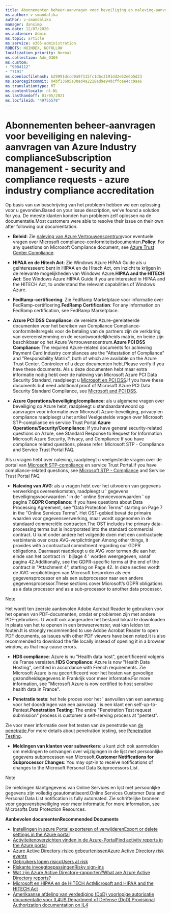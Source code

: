 ```yaml
---
title: Abonnementen beheer-aanvragen voor beveiliging en naleving-aanvragen van Azure Industry compliance
ms.author: v-smandalika
author: v-smandalika
manager: dansimp
ms.date: 12/07/2020
ms.audience: Admin
ms.topic: article
ms.service: o365-administration
ROBOTS: NOINDEX, NOFOLLOW
localization_priority: Normal
ms.collection: Adm_O365
ms.custom:
- "9004112"
- "7191"
ms.openlocfilehash: b29991dccd0a97115fc1dbc3191dd2e52e6b5d23
ms.sourcegitcommit: 04bf13605a30ad4a2218ad9e94dcffcee4cc9aa6
ms.translationtype: MT
ms.contentlocale: nl-NL
ms.lasthandoff: 01/05/2021
ms.locfileid: "49755578"
---
```

# <a name="subscription-management---security-and-compliance-requests---azure-industry-compliance-accreditation"></a><span data-ttu-id="f4b96-102">Abonnementen beheer-aanvragen voor beveiliging en naleving-aanvragen van Azure Industry compliance</span><span class="sxs-lookup"><span data-stu-id="f4b96-102">Subscription management - security and compliance requests - azure industry compliance accreditation</span></span>

<span data-ttu-id="f4b96-103">Op basis van uw beschrijving van het probleem hebben we een oplossing voor u gevonden.</span><span class="sxs-lookup"><span data-stu-id="f4b96-103">Based on your issue description, we’ve found a solution for you.</span></span> <span data-ttu-id="f4b96-104">De meeste klanten konden hun probleem zelf oplossen na de documentatie.</span><span class="sxs-lookup"><span data-stu-id="f4b96-104">Most customers were able to resolve their issue on their own after following our documentation.</span></span>

- <span data-ttu-id="f4b96-105">**Beleid**: Zie [naleving van Azure Vertrouwenscentrum](https://docs.microsoft.com/compliance/regulatory/offering-SOC)voor eventuele vragen over Microsoft compliance-conformiteitsdocumenten.</span><span class="sxs-lookup"><span data-stu-id="f4b96-105">**Policy**: For any questions on Microsoft Compliance document, see [Azure Trust Center Compliance](https://docs.microsoft.com/compliance/regulatory/offering-SOC).</span></span>

- <span data-ttu-id="f4b96-106">**HIPAA en de Hitech Act**: Zie Windows Azure HIPAA Guide als u geïnteresseerd bent in HIPAA en de Hitech Act, om inzicht te krijgen in de relevante mogelijkheden van Windows Azure.</span><span class="sxs-lookup"><span data-stu-id="f4b96-106">**HIPAA and the HITECH Act**: See Windows Azure HIPAA Guide if you are interested in HIPAA and the HITECH Act, to understand the relevant capabilities of Windows Azure.</span></span>

- <span data-ttu-id="f4b96-107">**FedRamp-certificering**: Zie FedRamp Marketplace voor informatie over FedRamp-certificering.</span><span class="sxs-lookup"><span data-stu-id="f4b96-107">**FedRamp Certification**: For any information on FedRamp certification, see FedRamp Marketplace.</span></span>

- <span data-ttu-id="f4b96-108">**Azure PCI DSS Compliance**: de vereiste Azure-gerelateerde documenten voor het bereiken van Compliance Compliance-conformiteitsregels voor de betaling van de partners zijn de verklaring van overeenstemming en de verantwoordelijkheids matrix, en beide zijn beschikbaar op het Azure Vertrouwenscentrum.</span><span class="sxs-lookup"><span data-stu-id="f4b96-108">**Azure PCI DSS Compliance**: The required Azure-related documents for achieving Payment Card Industry compliances are the "Attestation of Compliance" and "Responsibility Matrix", both of which are available on the Azure Trust Center.</span></span> <span data-ttu-id="f4b96-109">Controleer of u deze documenten hebt.</span><span class="sxs-lookup"><span data-stu-id="f4b96-109">Please verify if you have these documents.</span></span> <span data-ttu-id="f4b96-110">Als u deze documenten hebt maar extra informatie nodig hebt over de naleving van Microsoft Azure PCI Data Security Standard, raadpleegt u [Microsoft en PCI DSS](https://docs.microsoft.com/compliance/regulatory/offering-PCI-DSS).</span><span class="sxs-lookup"><span data-stu-id="f4b96-110">If you have these documents but need additional proof of Microsoft Azure PCI Data Security Standard Compliance, see [Microsoft and PCI DSS](https://docs.microsoft.com/compliance/regulatory/offering-PCI-DSS).</span></span>

- <span data-ttu-id="f4b96-111">**Azure Operations/beveiliging/compliance**: als u algemene vragen over beveiliging op Azure hebt, raadpleegt u standaardantwoord op aanvragen voor informatie over Microsoft Azure-beveiliging, privacy en compliance raadpleegt u het artikel Veelgestelde vragen over Microsoft STP-compliance en service Trust Portal.</span><span class="sxs-lookup"><span data-stu-id="f4b96-111">**Azure Operations/Security/Compliance**: If you have general security-related questions on Azure, see Standard Response to Request for Information Microsoft Azure Security, Privacy, and Compliance If you have compliance related questions, please refer: Microsoft STP - Compliance and Service Trust Portal FAQ.</span></span>

<span data-ttu-id="f4b96-112">Als u vragen hebt over naleving, raadpleegt u veelgestelde vragen over de portal van [Microsoft STP-compliance](https://www.microsoft.com/trust-center/compliance/compliance-overview) en service Trust Portal.</span><span class="sxs-lookup"><span data-stu-id="f4b96-112">If you have compliance-related questions, see [Microsoft STP - Compliance](https://www.microsoft.com/trust-center/compliance/compliance-overview) and Service Trust Portal FAQ.</span></span>

- <span data-ttu-id="f4b96-113">**Naleving van AVG**: als u vragen hebt over het uitvoeren van gegevens verwerkings overeenkomsten, raadpleegt u ' gegevens beveiligingsvoorwaarden ' in de ' online Servicevoorwaarden ' op pagina 7.</span><span class="sxs-lookup"><span data-stu-id="f4b96-113">**GDPR Compliance**: If you have questions about Data Processing Agreement, see "Data Protection Terms" starting on Page 7 in the "Online Services Terms".</span></span> <span data-ttu-id="f4b96-114">Het OST-gebied bevat de primaire waarden voor gegevensverwerking, maar wordt opgenomen in de standaard commerciële contracten.</span><span class="sxs-lookup"><span data-stu-id="f4b96-114">The OST includes the primary data-processing terms but is incorporated into the standard commercial contract.</span></span> <span data-ttu-id="f4b96-115">U kunt onder andere het volgende doen met een contractuele verbintenis over onze AVG-verplichtingen.</span><span class="sxs-lookup"><span data-stu-id="f4b96-115">Among other things, it provides with a contractual commitment regarding our GDPR obligations.</span></span> <span data-ttu-id="f4b96-116">Daarnaast raadpleegt u de AVG voor termen die aan het einde van het contract in ' bijlage 4 ' worden weergegeven, vanaf pagina 42.</span><span class="sxs-lookup"><span data-stu-id="f4b96-116">Additionally, see the GDPR-specific terms at the end of the contract in "Attachment 4", starting on Page 42.</span></span> <span data-ttu-id="f4b96-117">In deze secties wordt de AVG-verplichtingen van Microsoft besproken als een gegevensprocessor en als een subprocessor naar een andere gegevensprocessor.</span><span class="sxs-lookup"><span data-stu-id="f4b96-117">These sections cover Microsoft’s GDPR obligations as a data processor and as a sub-processor to another data processor.</span></span>

> [!NOTE]
> <span data-ttu-id="f4b96-118">Het wordt ten zeerste aanbevolen Adobe Acrobat Reader te gebruiken voor het openen van PDF-documenten, omdat er problemen zijn met andere PDF-gebruikers. U wordt ook aangeraden het bestand lokaal te downloaden in plaats van het te openen in een browservenster, wat kan leiden tot fouten.</span><span class="sxs-lookup"><span data-stu-id="f4b96-118">It is strongly recommended to use Adobe Acrobat Reader to open PDF documents, as issues with other PDF viewers have been noted.It is also recommended to download the file locally instead of opening it in a browser window, as that may cause errors.</span></span>

- <span data-ttu-id="f4b96-119">**HDS compliance**: Azure is nu "Health data host", gecertificeerd volgens de Franse vereisten.</span><span class="sxs-lookup"><span data-stu-id="f4b96-119">**HDS Compliance**: Azure is now "Health Data Hosting", certified in accordance with French requirements.</span></span> <span data-ttu-id="f4b96-120">Zie Microsoft Azure is nu gecertificeerd voor het hosten van gevoelige gezondheidsgegevens in Frankrijk voor meer informatie.</span><span class="sxs-lookup"><span data-stu-id="f4b96-120">For more information, see "Microsoft Azure is now certified to host sensitive health data in France".</span></span>

- <span data-ttu-id="f4b96-121">**Penetratie tests**: het hele proces voor het ' aanvullen van een aanvraag voor het doordringen van een aanvraag ' is een klant een self-up-to-Pentest.</span><span class="sxs-lookup"><span data-stu-id="f4b96-121">**Penetration Testing**: The entire "Penetration Test request submission" process is customer a self-serving process at "pentest".</span></span>

<span data-ttu-id="f4b96-122">Zie voor meer informatie over het testen van de penetratie van [de penetratie.](https://docs.microsoft.com/azure/security/fundamentals/pen-testing)</span><span class="sxs-lookup"><span data-stu-id="f4b96-122">For more details about penetration testing, see [Penetration Testing](https://docs.microsoft.com/azure/security/fundamentals/pen-testing).</span></span>

- <span data-ttu-id="f4b96-123">**Meldingen van klanten voor subwerkers**: u kunt zich ook aanmelden om meldingen te ontvangen over wijzigingen in de lijst met persoonlijke gegevens subprocessen van Microsoft.</span><span class="sxs-lookup"><span data-stu-id="f4b96-123">**Customer Notifications for Subprocessor Changes**: You may opt-in to receive notifications of changes to the Microsoft Personal Data Subprocessors List.</span></span>

> [!NOTE]
> <span data-ttu-id="f4b96-124">De meldingen klantgegevens van Online Services en lijst met persoonlijke gegevens zijn volledig geautomatiseerd.</span><span class="sxs-lookup"><span data-stu-id="f4b96-124">Online Services Customer Data and Personal Data List notification is fully automated.</span></span> <span data-ttu-id="f4b96-125">Zie schriftelijke bronnen voor gegevensbeveiliging voor meer informatie.</span><span class="sxs-lookup"><span data-stu-id="f4b96-125">For more information, see Microsofts Data Protection Resources.</span></span>

<span data-ttu-id="f4b96-126">**Aanbevolen documenten**</span><span class="sxs-lookup"><span data-stu-id="f4b96-126">**Recommended Documents**</span></span>

- [<span data-ttu-id="f4b96-127">Instellingen in azure Portal exporteren of verwijderen</span><span class="sxs-lookup"><span data-stu-id="f4b96-127">Export or delete settings in the Azure portal</span></span>](https://docs.microsoft.com/azure/azure-portal/set-preferences)
- [<span data-ttu-id="f4b96-128">Activiteitenoverzichten vinden in de Azure-Portal</span><span class="sxs-lookup"><span data-stu-id="f4b96-128">Find activity reports in the Azure portal</span></span>](https://docs.microsoft.com/azure/active-directory/reports-monitoring/howto-find-activity-reports)
- [<span data-ttu-id="f4b96-129">Azure Active Directory-risico gebeurtenissen</span><span class="sxs-lookup"><span data-stu-id="f4b96-129">Azure Active Directory risk events</span></span>](https://docs.microsoft.com/azure/active-directory/identity-protection/overview-identity-protection)
- [<span data-ttu-id="f4b96-130">Gebruikers lopen risico</span><span class="sxs-lookup"><span data-stu-id="f4b96-130">Users at risk</span></span>](https://docs.microsoft.com/azure/active-directory/identity-protection/overview-identity-protection)
- [<span data-ttu-id="f4b96-131">Riskante invoegtoepassingen</span><span class="sxs-lookup"><span data-stu-id="f4b96-131">Risky sign-ins</span></span>](https://docs.microsoft.com/azure/active-directory/identity-protection/overview-identity-protection)
- [<span data-ttu-id="f4b96-132">Wat zijn Azure Active Directory-rapporten?</span><span class="sxs-lookup"><span data-stu-id="f4b96-132">What are Azure Active Directory reports?</span></span>](https://docs.microsoft.com/azure/active-directory/reports-monitoring/overview-reports)
- [<span data-ttu-id="f4b96-133">Microsoft en HIPAA en de HITECH Act</span><span class="sxs-lookup"><span data-stu-id="f4b96-133">Microsoft and HIPAA and the HITECH Act</span></span>](https://docs.microsoft.com/compliance/regulatory/offering-hipaa-hitech)
- [<span data-ttu-id="f4b96-134">Amerikaanse afdeling van verdediging (DoD) voorlopige autorisatie documentatie voor IL4</span><span class="sxs-lookup"><span data-stu-id="f4b96-134">US Department of Defense (DoD) Provisional Authorization documentation on IL4</span></span>](https://docs.microsoft.com/compliance/regulatory/offering-DoD-DISA-L2-L4-L5)














